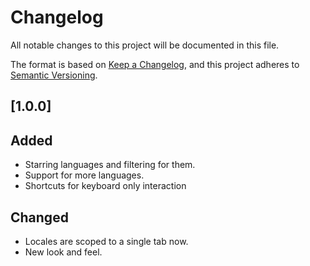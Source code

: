 # Changelog

All notable changes to this project will be documented in this file.

The format is based on [Keep a Changelog](https://keepachangelog.com/en/1.0.0/),
and this project adheres to [Semantic Versioning](https://semver.org/spec/v2.0.0.html).

## [1.0.0]

## Added

- Starring languages and filtering for them.
- Support for more languages.
- Shortcuts for keyboard only interaction

## Changed

- Locales are scoped to a single tab now.
- New look and feel.
